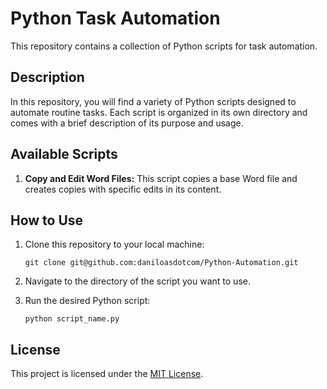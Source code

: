 # Python Task Automation

This repository contains a collection of Python scripts for task automation.

## Description

In this repository, you will find a variety of Python scripts designed to automate routine tasks. Each script is organized in its own directory and comes with a brief description of its purpose and usage.

## Available Scripts

1. **Copy and Edit Word Files:** This script copies a base Word file and creates copies with specific edits in its content.

## How to Use

1. Clone this repository to your local machine:
   ```
   git clone git@github.com:daniloasdotcom/Python-Automation.git
   ```

2. Navigate to the directory of the script you want to use.

3. Run the desired Python script:
   ```
   python script_name.py
   ```
   
## License

This project is licensed under the [MIT License](https://opensource.org/licenses/MIT).
